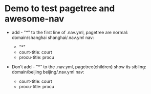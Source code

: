 # Demo to test pagetree and awesome-nav

- add - "*" to the first line of .nav.yml, pagetree are normal: domain/shanghai
shanghai/.nav.yml
nav:
  - "*"
  - court-title: court
  - procu-title: procu


- Don't add - "*" to the .nav.yml, pagetree(children) show its sibling: domain/beijing
beijing/.nav.yml
nav:
  - court-title: court
  - procu-title: procu


